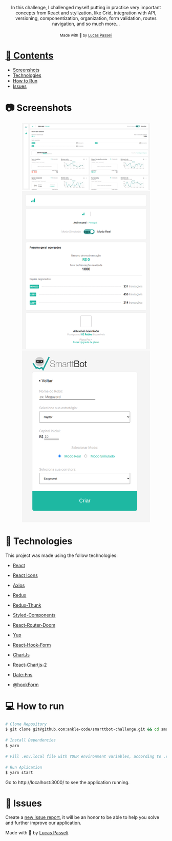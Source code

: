 <p align="center">In this challenge, 
I challenged myself putting in practice very important concepts from React and stylization, like Grid, integration with API, versioning, componentization, organization, 
form validation, routes navigation, and so much more...
</p>

<div align="center">
  <sub> Made with 💖 by
    <a href="https://github.com/ankle-code">Lucas Passeli
  </sub>
</div>

# 📌 Contents

- [Screenshots](#camera-screenshot)
- [Technologies](#rocket-technologies)
- [How to Run](#computer-how-to-run)
- [Issues](#bug-issues)

# :camera: Screenshots

<div align="center">
   <img src="./screenshots/smarttbot-challenge1.png" width="400px">
   <img src="./screenshots/smarttbot-challenge2.png" width="400px">
   <img src="./screenshots/smarttbot-challenge3.png" width="400px">
</div>

# :rocket: Technologies

This project was made using the follow technologies:

- [React](https://reactjs.org/)
- [React Icons](https://react-icons.github.io/react-icons/)
- [Axios](https://github.com/axios/axios)

- [Redux](https://github.com/axios/axios)
- [Redux-Thunk](https://github.com/axios/axios)

- [Styled-Components](https://github.com/axios/axios)
- [React-Router-Doom](https://github.com/axios/axios)
- [Yup](https://github.com/axios/axios)
- [React-Hook-Form](https://github.com/axios/axios)
- [ChartJs](https://github.com/axios/axios)
- [React-Chartjs-2](https://github.com/axios/axios)
- [Date-Fns](https://github.com/axios/axios)
- [@hookForm](https://github.com/axios/axios)

# :computer: How to run

```bash
# Clone Repository
$ git clone git@github.com:ankle-code/smarttbot-challenge.git && cd smarttbot-challenge

# Install Dependencies
$ yarn

# Fill .env.local file with YOUR environment variables, according to .env.example file.

# Run Aplication
$ yarn start
```

Go to http://localhost:3000/ to see the application running.

# :bug: Issues

Create a <a href="https://github.com/ankle-code/smarttbot-challenge/issues">new issue report</a>, it will be an honor to be able to help you solve and further improve our application.

Made with 💖 by [Lucas Passeli](https://www.linkedin.com/in/lucas-passeli/).

